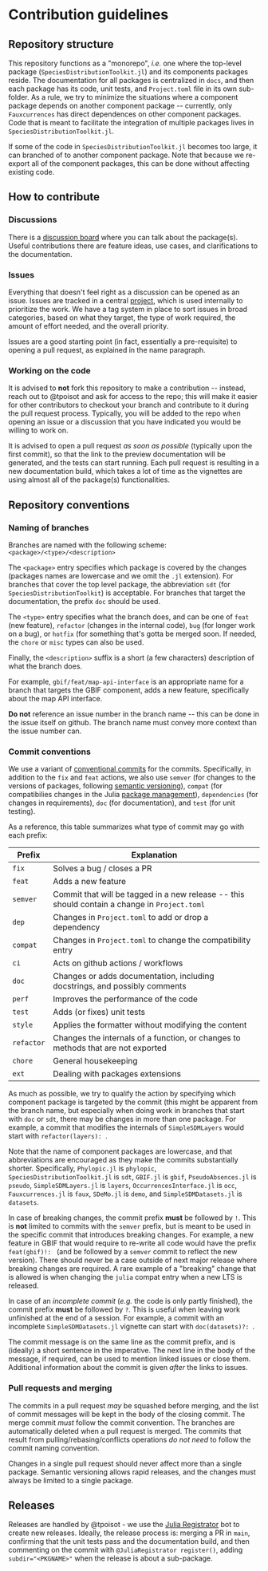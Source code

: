 # Contribution guidelines

## Repository structure

This repository functions as a "monorepo", *i.e.* one where the top-level
package (`SpeciesDistributionToolkit.jl`) and its components packages reside.
The documentation for all packages is centralized in `docs`, and then each
package has its code, unit tests, and `Project.toml` file in its own sub-folder.
As a rule, we try to minimize the situations where a component package depends
on another component package -- currently, only `Fauxcurrences` has direct
dependences on other component packages. Code that is meant to facilitate the
integration of multiple packages lives in `SpeciesDistributionToolkit.jl`.

If some of the code in `SpeciesDistributionToolkit.jl` becomes too large, it can
branched of to another component package. Note that because we re-export all of
the component packages, this can be done without affecting existing code.

## How to contribute

### Discussions

There is a [discussion board][discussion] where you can talk about the
package(s). Useful contributions there are feature ideas, use cases, and
clarifications to the documentation.

[discussion]: https://github.com/PoisotLab/SpeciesDistributionToolkit.jl/discussions

### Issues

Everything that doesn't feel right as a discussion can be opened as an issue.
Issues are tracked in a central [project][pboard], which is used internally to
prioritize the work. We have a tag system in place to sort issues in broad
categories, based on what they target, the type of work required, the amount of
effort needed, and the overall priority.

[pboard]: https://github.com/orgs/PoisotLab/projects/3

Issues are a good starting point (in fact, essentially a pre-requisite) to
opening a pull request, as explained in the name paragraph.

### Working on the code

It is advised to **not** fork this repository to make a contribution -- instead,
reach out to @tpoisot and ask for access to the repo; this will make it easier
for other contributors to checkout your branch and contribute to it during the
pull request process. Typically, you will be added to the repo when opening an
issue or a discussion that you have indicated you would be willing to work on.

It is advised to open a pull request *as soon as possible* (typically upon the
first commit), so that the link to the preview documentation will be generated,
and the tests can start running. Each pull request is resulting in a new
documentation build, which takes a lot of time as the vignettes are using almost
all of the package(s) functionalities.

## Repository conventions

### Naming of branches

Branches are named with the following scheme: `<package>/<type>/<description>`

The `<package>` entry specifies which package is covered by the changes
 (packages names are lowercase and we omit the `.jl` extension). For branches
that cover the top level package, the abbreviation `sdt` (for
`SpeciesDistributionToolkit`) is acceptable. For branches that target the
documentation, the prefix `doc` should be used.

The `<type>` entry specifies what the branch does, and can be one of `feat` (new
feature), `refactor` (changes in the internal code), `bug` (for longer work on a
bug), or `hotfix` (for something that's gotta be merged soon. If needed, the
`chore` or `misc` types can also be used.

Finally, the `<description>` suffix is a short (a few characters) description of
what the branch does.

For example, `gbif/feat/map-api-interface` is an appropriate name for a branch
that targets the GBIF component, adds a new feature, specifically about the map
API interface.

**Do not** reference an issue number in the branch name -- this can be done in
the issue itself on github. The branch name must convey more context than the
issue number can.

### Commit conventions

We use a variant of [conventional commits][convcom] for the commits. Specifically, in
addition to the `fix` and `feat` actions, we also use `semver` (for changes to the versions
of packages, following [semantic versioning][semver]), `compat` (for compatibilies
changes in the Julia [package management][pkg]), `dependencies` (for changes in
requirements), `doc` (for documentation), and `test` (for unit testing).

As a reference, this table summarizes what type of commit may go with each
prefix:

| Prefix         | Explanation                                                                                   |
|----------------|-----------------------------------------------------------------------------------------------|
| `fix`          | Solves a bug / closes a PR                                                                    |
| `feat`         | Adds a new feature                                                                            |
| `semver`       | Commit that will be tagged in a new release -- this should contain a change in `Project.toml` |
| `dep`          | Changes in `Project.toml` to add or drop a dependency                                         |
| `compat`       | Changes in `Project.toml` to change the compatibility entry                                   |
| `ci`           | Acts on github actions / workflows                                                            |
| `doc`          | Changes or adds documentation, including docstrings, and possibly comments                    |
| `perf`         | Improves the performance of the code                                                          |
| `test`         | Adds (or fixes) unit tests                                                                    |
| `style`        | Applies the formatter without modifying the content                                           |
| `refactor`     | Changes the internals of a function, or changes to methods that are not exported              |
| `chore`        | General housekeeping                                                                          |
| `ext`          | Dealing with packages extensions                                                                      |

[convcom]: https://www.conventionalcommits.org/en/v1.0.0/#summary
[semver]: https://semver.org/
[pkg]: https://pkgdocs.julialang.org/v1/compatibility/

As much as possible, we try to qualify the action by specifying which component package is
targeted by the commit (this might be apparent from the branch name, but especially when
doing work in branches that start with `doc` or `sdt`, there may be changes in more than one
package. For example, a commit that modifies the internals of `SimpleSDMLayers` would start
with `refactor(layers): `.

Note that the name of component packages are lowercase, and that abbreviations
are encouraged as they make the commits substantially shorter. Specifically,
`Phylopic.jl` is `phylopic`, `SpeciesDistributionToolkit.jl` is `sdt`, `GBIF.jl`
is `gbif`, `PseudoAbsences.jl` is `pseudo`, `SimpleSDMLayers.jl` is `layers`,
`OccurrencesInterface.jl` is `occ`, `Fauxcurrences.jl` is `faux`, `SDeMo.jl` is
`demo`, and `SimpleSDMDatasets.jl` is `datasets`.

In case of breaking changes, the commit prefix **must** be followed by `!`. This
is **not** limited to commits with the `semver` prefix, but is meant to be used
in the specific commit that introduces breaking changes. For example, a new
feature in GBIF that would require to re-write all code would have the prefix
`feat(gbif)!: ` (and be followed by a `semver` commit to reflect the new
version). There should never be a case outside of next major release where
breaking changes are required. A rare example of a "breaking" change that is
allowed is when changing the `julia` compat entry when a new LTS is released.

In case of an *incomplete commit* (*e.g.* the code is only partly finished), the commit
prefix **must** be followed by `?`. This is useful when leaving work unfinished at the end
of a session. For example, a commit with an incomplete `SimpleSDMDatasets.jl` vignette can
start with `doc(datasets)?: `.

The commit message is on the same line as the commit prefix, and is (ideally) a short
sentence in the imperative. The next line in the body of the message, if required, can be
used to mention linked issues or close them. Additional information about the commit is
given *after* the links to issues.

### Pull requests and merging

The commits in a pull request *may* be squashed before merging, and the list of
commit messages will be kept in the body of the closing commit. The merge commit
*must* follow the commit convention. The branches are automatically deleted when
a pull request is merged. The commits that result from
pulling/rebasing/conflicts operations *do not need* to follow the commit naming
convention.

Changes in a single pull request should never affect more than a single package.
Semantic versioning allows rapid releases, and the changes must always be
limited to a single package.

## Releases

Releases are handled by @tpoisot - we use the [Julia
Registrator](https://github.com/JuliaRegistries/Registrator.jl) bot to create
new releases. Ideally, the release process is: merging a PR in `main`,
confirming that the unit tests pass and the documentation build, and then
commenting on the commit with  `@JuliaRegistrator register()`, adding
`subdir="<PKGNAME>"` when the release is about a sub-package.
